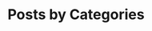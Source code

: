 ---
title: "Posts by Categories"
layout: categories
permalink: /categories/
sidebar:
    nav: "docs"
---